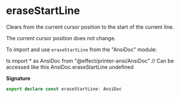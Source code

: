 # eraseStartLine

Clears from the current cursor position to the start of the current line.

The current cursor position does not change.

To import and use `eraseStartLine` from the "AnsiDoc" module:

ts
import \* as AnsiDoc from "@effect/printer-ansi/AnsiDoc"
// Can be accessed like this
AnsiDoc.eraseStartLine
undefined

**Signature**

```ts
export declare const eraseStartLine: AnsiDoc
```
